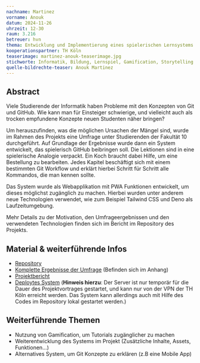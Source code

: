 ```yaml
---
nachname: Martinez
vorname: Anouk
datum: 2024-11-26
uhrzeit: 12-30
raum: 3.216
betreuer: hvn
thema: Entwicklung und Implementierung eines spielerischen Lernsystems für GitHub
kooperationspartner: TH Köln
teaserimage: martinez-anouk-teaserimage.jpg
stichworte: Informatik, Bildung, Lernspiel, Gamification, Storytelling
quelle-bildrechte-teaser: Anouk Martinez
---
```


## Abstract

Viele Studierende der Informatik haben Probleme mit den Konzepten von Git und GitHub. Wie kann man für Einsteiger schwierige, und vielleicht auch als trocken empfundene Konzepte neuen Studenten näher bringen?

Um herauszufinden, was die möglichen Ursachen der Mängel sind, wurde im Rahmen des Projekts eine Umfrage unter Studierenden der Fakultät 10 durchgeführt. Auf Grundlage der Ergebnisse wurde dann ein System entwickelt, das spielerisch GitHub beibringen soll. Die Lektionen sind in eine spielerische Analogie verpackt. Ein Koch braucht dabei Hilfe, um eine Bestellung zu bearbeiten. Jedes Kapitel beschäftigt sich mit einem bestimmten Git Workflow und erklärt hierbei Schritt für Schritt alle Kommandos, die man kennen sollte.

Das System wurde als Webapplikation mit PWA Funktionen entwickelt, um dieses möglichst zugänglich zu machen. Hierbei wurden unter anderem neue Technologien verwendet, wie zum Beispiel Tailwind CSS und Deno als Laufzeitumgebung.

Mehr Details zu der Motivation, den Umfrageergebnissen und den verwendeten Technologien finden sich im Bericht im Repository des Projekts.

## Material & weiterführende Infos

- [Repository](https://github.com/AnoukMartinez/mi-bachelor-praxisprojektseminar)
- [Komplette Ergebnisse der Umfrage](https://github.com/AnoukMartinez/martinez-pp-ss-2024/blob/main/project_report/Abschlussarbeit.tex.pdf) (Befinden sich im Anhang)
- [Projektbericht](https://github.com/AnoukMartinez/martinez-pp-ss-2024/tree/main/project_report)
- [Deploytes System](http://139.6.56.117:5173/) (**Hinweis hierzu**: Der Server ist nur temporär für die Dauer des Projektvortrages gestartet, und kann nur von der VPN der TH Köln erreicht werden. Das System kann allerdings auch mit Hilfe des Codes im Repository lokal gestartet werden.)

## Weiterführende Themen

- Nutzung von Gamification, um Tutorials zugänglicher zu machen
- Weiterentwicklung des Systems im Projekt (Zusätzliche Inhalte, Assets, Funktionen...)
- Alternatives System, um Git Konzepte zu erklären (z.B eine Mobile App)
